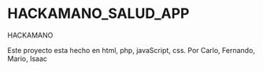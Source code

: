 # HACKAMANO_SALUD_APP
HACKAMANO

Este proyecto esta hecho en html, php, javaScript, css.
Por Carlo, Fernando, Mario, Isaac
